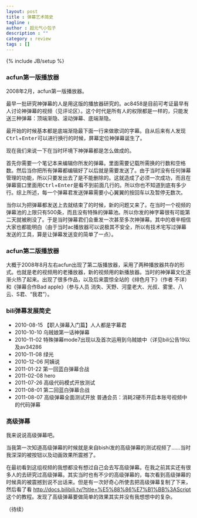 ```yaml
---
layout: post
title : 弹幕艺术简史
tagline : 
author : 超元气小包子
description : ""
category : review
tags : []
---
```

{% include JB/setup %}

### acfun第一版播放器

2008年2月，acfun第一版播放器。

最早一批研究神弹幕的人是用这版的播放器研究的。ac8458是目前可考证最早有人讨论神弹幕的视频（见评论区）。这个时代是所有人的权限都是一样的，只能发送三种弹幕：顶端渐隐、滚动弹幕、底端渐隐。

最开始的时候基本都是底端渐隐最下面一行来做歌词的字幕。自从后来有人发现<kbd>Ctrl</kbd>+<kbd>Enter</kbd>可以进行换行的时候，屏幕定位神弹幕诞生了。

现在我们来说一下在当时环境下神弹幕都是怎么做成的。

首先你需要一个笔记本来编辑你所发的弹幕。里面需要记载所需换的行数和空格数。然后当你把所有弹幕都编辑好了以后就是需要发送了。由于当时没有任何弹幕管理的功能，所以只要发出去了是不能删除的。这就造成了必须一次成功，而且在弹幕窗口里面用<kbd>Ctrl</kbd>+<kbd>Enter</kbd>是看不到前面几行的。所以你也不知道到底有多少行。综上所述，每一个弹幕君发送弹幕需要小心翼翼的按回车以及暂停无数次。

当你以为把弹幕都发送上去就结束了的时候，新的问题又来了。在当时一个视频的弹幕池的上限只有500条，而且没有特殊的弹幕池。所以你发的神字幕很有可能第二天就被刷没了。于是当时弹幕君们会重发一次甚至多次神弹幕。其中的艰辛相信大家也都能明白（由于当时ac播放器可以说极其不安全，所以有技术宅写过弹幕发送的工具，算是让弹幕发送变的简单了一点）。

### acfun第二版播放器

大概于2008年8月左右acfun出现了第二版播放器，采用了两种播放器共存的形式。也就是老的视频用的老播放器，新的视频用的新播放器。当时的神弹幕文化逐渐火热了起来。出现了很多作品，以及后来震惊全站的《绯色月下》（作者 不详） 和《弹幕合作Bad apple》（参与人员 消失、天野、河童老大、光叔、雾里、八云、S君、“我君”）。


### bili弹幕发展简史

* 2010-08-15 【职人弹幕入门篇】人人都是字幕君
* 2010-10-10 乌贼娘第一话神弹幕
* 2010-11-02 特殊弹幕mode7出现以及首次运用到乌贼娘中（详见bili公告19以及av34286
* 2010-11-08 绿光
* 2010-12-06 阿姨说
* 2011-01-22 第一回蓝白弹幕合战
* 2011-02-08 hero
* 2011-07-26 高级代码模式开放测试
* 2011-08-01 第二回蓝白弹幕合战
* 2011-08-07 高级弹幕全面测试开放 普通会员：消耗2硬币开启本账号视频中的代码弹幕

### 高级弹幕

我来说说高级弹幕吧。

当我第一次知道高级弹幕的时候就是来自bishi发的高级弹幕的测试视频了……当时我深深的被按钮以及动画效果所震撼了。

在最初看到这组视频的我想都没有想过自己会去写高级弹幕。在我之前其实还有很多人的去研究过高级弹幕。其实当时也有不少的高级弹幕的，每次看到高级弹幕的时候真的被震撼到说不出话来。但是有一次好奇心所使去把高级弹幕复制了下来，然后看了看 http://docs.bilibili.tv/?title=%E5%88%86%E7%B1%BB%3AScript 这个的教程。发现了高级弹幕要做简单的效果其实并没有我想想中的复杂。

（待续）
